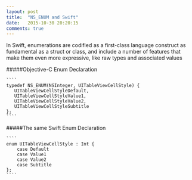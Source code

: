 ```yaml
---
layout: post
title:  "NS_ENUM and Swift"
date:   2015-10-30 20:20:15
comments: true
---
```


In Swift, enumerations are codified as a first-class language construct as fundamental as a struct or class, and include a number of features that make them even more expressive, like raw types and associated values

#####Objective-C Enum Declaration

	````
	typedef NS_ENUM(NSInteger, UITableViewCellStyle) {
	   UITableViewCellStyleDefault,
	   UITableViewCellStyleValue1,
	   UITableViewCellStyleValue2,
	   UITableViewCellStyleSubtitle
	};
	````

#####The same Swift Enum Declaration

	````
	enum UITableViewCellStyle : Int {
	    case Default
	    case Value1
	    case Value2
	    case Subtitle
	};
	````